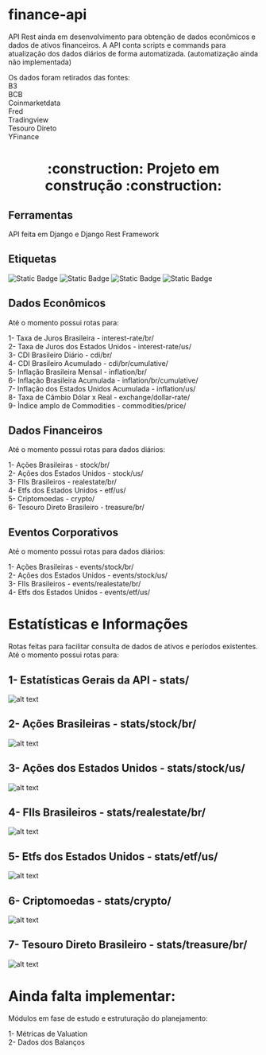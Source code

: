 
# finance-api

API Rest ainda em desenvolvimento para obtenção de dados econômicos e dados de ativos financeiros.
A API conta scripts e commands para atualização dos dados diários de forma automatizada. (automatização ainda não implementada)

Os dados foram retirados das fontes:<br>
B3<br>
BCB<br>
Coinmarketdata<br>
Fred<br>
Tradingview<br>
Tesouro Direto<br>
YFinance<br>

<h1 align="center"> 
    :construction:  Projeto em construção  :construction:
</h1>

## Ferramentas
API feita em Django e Django Rest Framework

## Etiquetas
![Static Badge](https://img.shields.io/badge/License-MIT-orange?style=plastic)
![Static Badge](https://img.shields.io/badge/Framework-Django-green?style=plastic)
![Static Badge](https://img.shields.io/badge/Language-Python-blue?style=plastic)
![Static Badge](https://img.shields.io/badge/Django-Rest%20Framework-red?style=plastic)


## Dados Econômicos
Até o momento possui rotas para:<br>

1- Taxa de Juros Brasileira - interest-rate/br/<br>
2- Taxa de Juros dos Estados Unidos - interest-rate/us/<br>
3- CDI Brasileiro Diário - cdi/br/<br>
4- CDI Brasileiro Acumulado - cdi/br/cumulative/<br>
5- Inflação Brasileira Mensal - inflation/br/<br>
6- Inflação Brasileira Acumulada - inflation/br/cumulative/<br>
7- Inflação dos Estados Unidos Acumulada - inflation/us/<br>
8- Taxa de Câmbio Dólar x Real - exchange/dollar-rate/<br>
9- Ìndice amplo de Commodities - commodities/price/<br>


## Dados Financeiros
Até o momento possui rotas para dados diários:<br>

1- Ações Brasileiras - stock/br/<br>
2- Ações dos Estados Unidos - stock/us/<br>
3- FIIs Brasileiros - realestate/br/<br>
4- Etfs dos Estados Unidos - etf/us/<br>
5- Criptomoedas - crypto/<br>
6- Tesouro Direto Brasileiro - treasure/br/<br>

## Eventos Corporativos
Até o momento possui rotas para dados diários:<br>

1- Ações Brasileiras - events/stock/br/<br>
2- Ações dos Estados Unidos - events/stock/us/<br>
3- FIIs Brasileiros - events/realestate/br/<br>
4- Etfs dos Estados Unidos - events/etf/us/<br>


# Estatísticas e Informações
Rotas feitas para facilitar consulta de dados de ativos e períodos existentes.<br>
Até o momento possui rotas para:<br>

## 1- Estatísticas Gerais da API - stats/
![alt text](images/stats.png)

## 2- Ações Brasileiras - stats/stock/br/
![alt text](images/brstock.png)

## 3- Ações dos Estados Unidos - stats/stock/us/
![alt text](images/usstock.png)

## 4- FIIs Brasileiros - stats/realestate/br/
![alt text](images/brrealestate.png)

## 5- Etfs dos Estados Unidos - stats/etf/us/
![alt text](images/usetf.png)

## 6- Criptomoedas - stats/crypto/
![alt text](images/crypto.png)

## 7- Tesouro Direto Brasileiro - stats/treasure/br/
![alt text](images/brtreasure.png)


# Ainda falta implementar:
Módulos em fase de estudo e estruturação do planejamento:<br>

1- Métricas de Valuation<br>
2- Dados dos Balanços<br>
